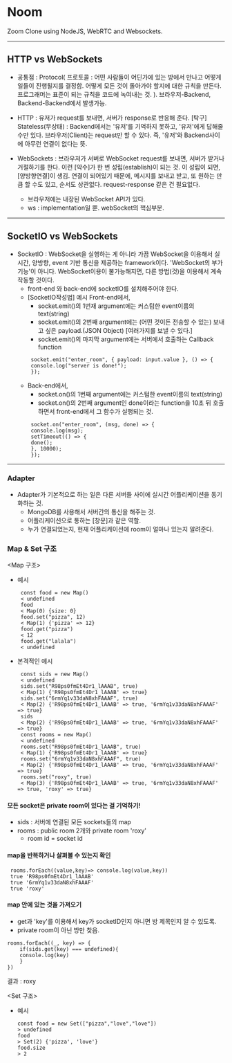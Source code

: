 # Noom

Zoom Clone using NodeJS, WebRTC and Websockets.

---

## HTTP vs WebSockets

- 공통점 : Protocol( 프로토콜 : 어떤 사람들이 어딘가에 있는 방에서 만나고 어떻게 일들이 진행될지를 결정함. 어떻게 모든 것이 돌아가야 할지에 대한 규칙을 만든다. 프로그래머는 표준이 되는 규칙을 코드에 녹여내는 것. ). 브라우저-Backend, Backend-Backend에서 발생가능.
- HTTP : 유저가 request를 보내면, 서버가 response로 반응해 준다. [탁구]
  Stateless(무상태) : Backend에서는 '유저'를 기억하지 못하고, '유저'에게 답해줄 수만 있다. 브라우저(Client)는 request만 할 수 있다. 즉, '유저'와 Backend사이에 아무런 연결이 없다는 뜻.

- WebSockets : 브라우저가 서버로 WebSocket request를 보내면, 서버가 받거나 거절하기를 한다. 이런 [악수]가 한 번 성립(establish)이 되는 것. 이 성립이 되면, [양방향연결]이 생김. 연결이 되어있기 때문에, 메시지를 보내고 받고, 또 원하는 만큼 할 수도 있고, 순서도 상관없다. request-response 같은 건 필요없다.
  - 브라우저에는 내장된 WebSocket API가 있다.
  - ws : implementation일 뿐. webSocket의 핵심부분.

---

## SocketIO vs WebSockets

- SocketIO : WebSocket을 실행하는 게 아니라 가끔 WebSocket을 이용해서 실시간, 양방향, event 기반 통신을 제공하는 framework이다. 'WebSocket의 부가기능'이 아니다. WebSocket이용이 불가능해지면, 다른 방법(것)을 이용해서 계속 작동할 것이다.
  - front-end 와 back-end에 socketIO를 설치해주어야 한다.
  - [SocketIO작성법] 예시
    Front-end에서,
    - socket.emit()의 1번재 argument에는 커스텀한 event이름의 text(string)
    - socket.emit()의 2번째 argument에는 (어떤 것이든 전송할 수 있는) 보내고 싶은 payload.(JSON Object) [여러가지를 보낼 수 있다.]
    - socket.emit()의 마지막 argument에는 서버에서 호출하는 Callback function
    ```
     socket.emit("enter_room", { payload: input.value }, () => {
     console.log("server is done!");
     });
    ```
  - Back-end에서,
    - socket.on()의 1번째 argument에는 커스텀한 event이름의 text(string)
    - socket.on()의 2번째 argument인 done이라는 function을 10초 뒤 호출하면서 front-end에서 그 함수가 실행되는 것.
    ```
     socket.on("enter_room", (msg, done) => {
     console.log(msg);
     setTimeout(() => {
     done();
     }, 10000);
     });
    ```

---

### Adapter

- Adapter가 기본적으로 하는 일은 다른 서버들 사이에 실시간 어플리케이션을 동기화하는 것.
  - MongoDB를 사용해서 서버간의 통신을 해주는 것.
  - 어플리케이션으로 통하는 [창문]과 같은 역할.
  - 누가 연결되었는지, 현재 어플리케이션에 room이 얼마나 있는지 알려준다.

### Map & Set 구조

<Map 구조>

- 예시

  ```
   const food = new Map()
   < undefined
   food
   < Map(0) {size: 0}
   food.set("pizza", 12)
   < Map(1) {'pizza' => 12}
   food.get("pizza")
   < 12
   food.get("lalala")
   < undefined
  ```

- 본격적인 예시

  ```
   const sids = new Map()
   < undefined
   sids.set("R98ps0fmEt4Dr1_lAAAB", true)
   < Map(1) {'R98ps0fmEt4Dr1_lAAAB' => true}
   sids.set("6rmYq1v33daN8xhFAAAF", true)
   < Map(2) {'R98ps0fmEt4Dr1_lAAAB' => true, '6rmYq1v33daN8xhFAAAF' => true}
   sids
   < Map(2) {'R98ps0fmEt4Dr1_lAAAB' => true, '6rmYq1v33daN8xhFAAAF' => true}
   const rooms = new Map()
   < undefined
   rooms.set("R98ps0fmEt4Dr1_lAAAB", true)
   < Map(1) {'R98ps0fmEt4Dr1_lAAAB' => true}
   rooms.set("6rmYq1v33daN8xhFAAAF", true)
   < Map(2) {'R98ps0fmEt4Dr1_lAAAB' => true, '6rmYq1v33daN8xhFAAAF' => true}
   rooms.set("roxy", true)
   < Map(3) {'R98ps0fmEt4Dr1_lAAAB' => true, '6rmYq1v33daN8xhFAAAF' => true, 'roxy' => true}
  ```

#### 모든 socket은 private room이 있다는 걸 기억하기!

- sids : 서버에 연결된 모든 sockets들의 map
- rooms : public room 2개와 private room 'roxy'
  - room id = socket id

#### map을 반복하거나 살펴볼 수 있는지 확인

```
 rooms.forEach((value,key)=> console.log(value,key))
 true 'R98ps0fmEt4Dr1_lAAAB'
 true '6rmYq1v33daN8xhFAAAF'
 true 'roxy'
```

#### map 안에 있는 것을 가져오기

- get과 'key'를 이용해서 key가 socketID인지 아니면 방 제목인지 알 수 있도록.
- private room이 아닌 방만 찾음.

```
rooms.forEach((_, key) => {
    if(sids.get(key) === undefined){
    console.log(key)
    }
})
```

결과 : roxy

<Set 구조>

- 예시

  ```
  const food = new Set(["pizza","love","love"])
  > undefined
  food
  > Set(2) {'pizza', 'love'}
  food.size
  > 2
  ```
